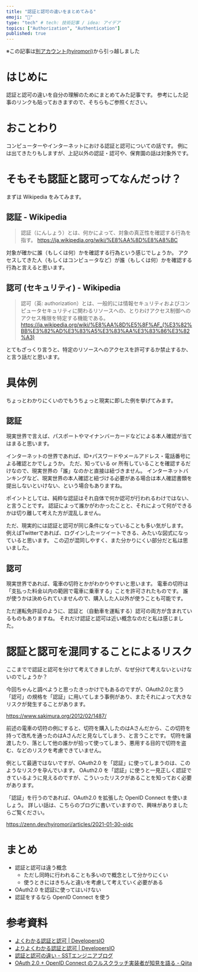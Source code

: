 ```yaml
---
title: "認証と認可の違いをまとめてみる"
emoji: "🔐"
type: "tech" # tech: 技術記事 / idea: アイデア
topics: ["Authorization", "Authentication"]
published: true
---
```


※この記事は[別アカウント(hyiromori)](https://zenn.dev/hyiromori/articles/2021-03-28-auth)から引っ越しました

# はじめに

認証と認可の違いを自分の理解のためにまとめてみた記事です。
参考にした記事のリンクも貼っておきますので、そちらもご参照ください。



# おことわり

コンピューターやインターネットにおける認証と認可についての話です。
例には出てきたりもしますが、上記以外の認証・認可や、保育園の話は対象外です。



# そもそも認証と認可ってなんだっけ？

まずは Wikipedia をみてみます。

## 認証 - Wikipedia

> 認証（にんしょう）とは、何かによって、対象の真正性を確認する行為を指す。
https://ja.wikipedia.org/wiki/%E8%AA%8D%E8%A8%BC

対象が確かに誰（もしくは何）かを確認する行為という感じでしょうか。
アクセスしてきた人（もしくはコンピュータなど）が誰（もしくは何）かを確認する行為と言えると思います。

## 認可 (セキュリティ) - Wikipedia
 
> 認可（英: authorization）とは、一般的には情報セキュリティおよびコンピュータセキュリティに関わるリソースへの、とりわけアクセス制御へのアクセス権限を特定する機能である。
https://ja.wikipedia.org/wiki/%E8%AA%8D%E5%8F%AF_(%E3%82%BB%E3%82%AD%E3%83%A5%E3%83%AA%E3%83%86%E3%82%A3)

とてもざっくり言うと、特定のリソースへのアクセスを許可するか禁止するか、と言う話だと思います。



# 具体例

ちょっとわかりにくいのでもうちょっと現実に即した例を挙げてみます。

## 認証

現実世界で言えば、パスポートやマイナンバーカードなどによる本人確認が当てはまると思います。

インターネットの世界であれば、ID+パスワードやメールアドレス・電話番号による確認とかでしょうか。
ただ、知っている or 所有していることを確認するだけなので、現実世界の「誰」なのかと直接は紐づきません。
インターネットバンキングなど、現実世界の本人確認と紐づける必要がある場合は本人確認書類を提出しないといけない、という場合もありますね。

ポイントとしては、純粋な認証はそれ自体で何か認可が行われるわけではない、と言うことです。
認証によって誰かがわかったことと、それによって何ができるかは切り離して考えた方が混乱しません。

ただ、現実的には認証と認可が同じ条件になっていることも多い気がします。
例えばTwitterであれば、ログインした＝ツイートできる、みたいな図式になっていると思います。
この辺が混同しやすく、また分かりにくい部分だと私は思いました。

## 認可

現実世界であれば、電車の切符とかがわかりやすいと思います。
電車の切符は「支払った料金以内の範囲で電車に乗車する」ことを許可されたものです。
誰が使うかは決められていませんので、購入した人以外が使うことも可能です。

ただ運転免許証のように、認証と（自動車を運転する）認可の両方が含まれているものもありますね。
それだけ認証と認可は近い概念なのだと私は感じました。



# 認証と認可を混同することによるリスク

ここまでで認証と認可を分けて考えてきましたが、なぜ分けて考えないといけないのでしょうか？

今回ちゃんと調べようと思ったきっかけでもあるのですが、OAuth2.0と言う「認可」の規格を「認証」に用いてしまう事例があり、またそれによって大きなリスクが発生することがあります。

https://www.sakimura.org/2012/02/1487/

前述の電車の切符の例にすると、切符を購入したのはAさんだから、この切符を持って改札を通ったのはAさんだと見なしてしまう、と言うことです。
切符を譲渡したり、落として他の誰かが拾って使ってしまう、悪用する目的で切符を盗む、などのリスクを考慮できていません。

例として最適ではないですが、OAuth2.0 を「認証」に使ってしまうのは、このようなリスクを孕んでいます。
OAuth2.0 を「認証」に使うと一見正しく認証できているように見えるのですが、こういったリスクがあることを知っておく必要があります。

「認証」を行うのであれば、OAuth2.0 を拡張した OpenID Connect を使いましょう。
詳しい話は、こちらのブログに書いていますので、興味がありましたらご覧ください。

https://zenn.dev/hyiromori/articles/2021-01-30-oidc



# まとめ

- 認証と認可は違う概念
  - ただし同時に行われることも多いので概念として分かりにくい
  - 使うときにはきちんと違いを考慮して考えていく必要がある
- OAuth2.0 を認証に使ってはいけない
- 認証をするなら OpenID Connect を使う



# 参考資料

- [よくわかる認証と認可 | DevelopersIO](https://dev.classmethod.jp/articles/authentication-and-authorization/)
- [よりよくわかる認証と認可 | DevelopersIO](https://dev.classmethod.jp/articles/authentication-and-authorization-again/)
- [認証と認可の違い - SSTエンジニアブログ](https://techblog.securesky-tech.com/entry/2019/08/02/)
- [OAuth 2.0 + OpenID Connect のフルスクラッチ実装者が知見を語る - Qiita](https://qiita.com/TakahikoKawasaki/items/f2a0d25a4f05790b3baa#%E8%AA%8D%E8%A8%BC%E3%81%A8%E8%AA%8D%E5%8F%AF)
